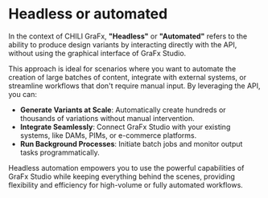 # Headless or automated

In the context of CHILI GraFx, **"Headless"** or **"Automated"** refers to the ability to produce design variants by interacting directly with the API, without using the graphical interface of GraFx Studio.

This approach is ideal for scenarios where you want to automate the creation of large batches of content, integrate with external systems, or streamline workflows that don't require manual input. By leveraging the API, you can:

- **Generate Variants at Scale**: Automatically create hundreds or thousands of variations without manual intervention.
- **Integrate Seamlessly**: Connect GraFx Studio with your existing systems, like DAMs, PIMs, or e-commerce platforms.
- **Run Background Processes**: Initiate batch jobs and monitor output tasks programmatically.

Headless automation empowers you to use the powerful capabilities of GraFx Studio while keeping everything behind the scenes, providing flexibility and efficiency for high-volume or fully automated workflows.